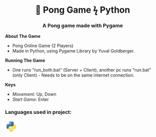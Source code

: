 <h1 align="center">🏓 Pong Game ϟ Python</h1>
<h3 align="center">A Pong game made with Pygame</h3>

**About The Game**
- Pong Online Game (2 Players)
- Made in Python, using Pygame Library by Yuval Goldberger.

**Running The Game**
- One runs "run_both.bat" (Server + Client), another pc runs "run.bat" (only Client) - Needs to be on the same internet connection.

**Keys**
- *Movement*: Up, Down
- *Start Game*: Enter

<p align="left">
</p>

<h3 align="left">Languages used in project:</h3>
<p align="left"> <a href="https://www.python.org" target="_blank" rel="noreferrer"> <img src="https://raw.githubusercontent.com/devicons/devicon/master/icons/python/python-original.svg" alt="python" width="40" height="40"/> </a> </p>
